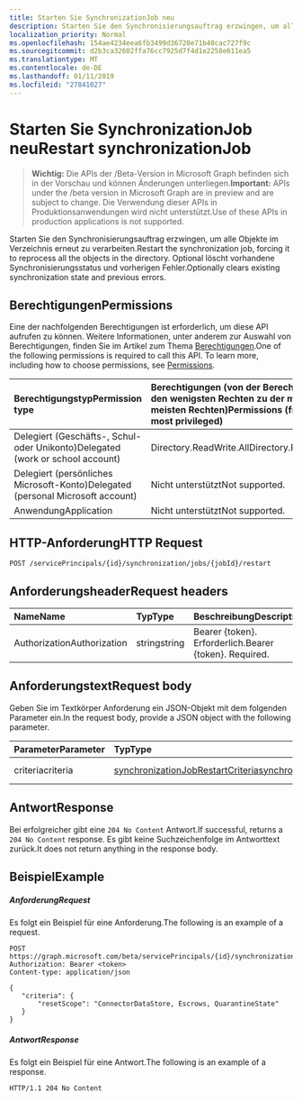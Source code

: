 ```yaml
---
title: Starten Sie SynchronizationJob neu
description: Starten Sie den Synchronisierungsauftrag erzwingen, um alle Objekte im Verzeichnis erneut zu verarbeiten. Optional löscht vorhandene Synchronisierungsstatus und vorherigen Fehler.
localization_priority: Normal
ms.openlocfilehash: 154ae4234eea6fb3499d36720e71b40cac727f9c
ms.sourcegitcommit: d2b3ca32602ffa76cc7925d7f4d1e2258e611ea5
ms.translationtype: MT
ms.contentlocale: de-DE
ms.lasthandoff: 01/11/2019
ms.locfileid: "27841027"
---
```

# <a name="restart-synchronizationjob"></a><span data-ttu-id="903f9-104">Starten Sie SynchronizationJob neu</span><span class="sxs-lookup"><span data-stu-id="903f9-104">Restart synchronizationJob</span></span>

> <span data-ttu-id="903f9-105">**Wichtig:** Die APIs der /Beta-Version in Microsoft Graph befinden sich in der Vorschau und können Änderungen unterliegen.</span><span class="sxs-lookup"><span data-stu-id="903f9-105">**Important:** APIs under the /beta version in Microsoft Graph are in preview and are subject to change.</span></span> <span data-ttu-id="903f9-106">Die Verwendung dieser APIs in Produktionsanwendungen wird nicht unterstützt.</span><span class="sxs-lookup"><span data-stu-id="903f9-106">Use of these APIs in production applications is not supported.</span></span>

<span data-ttu-id="903f9-107">Starten Sie den Synchronisierungsauftrag erzwingen, um alle Objekte im Verzeichnis erneut zu verarbeiten.</span><span class="sxs-lookup"><span data-stu-id="903f9-107">Restart the synchronization job, forcing it to reprocess all the objects in the directory.</span></span> <span data-ttu-id="903f9-108">Optional löscht vorhandene Synchronisierungsstatus und vorherigen Fehler.</span><span class="sxs-lookup"><span data-stu-id="903f9-108">Optionally clears existing synchronization state and previous errors.</span></span>

## <a name="permissions"></a><span data-ttu-id="903f9-109">Berechtigungen</span><span class="sxs-lookup"><span data-stu-id="903f9-109">Permissions</span></span>
<span data-ttu-id="903f9-p104">Eine der nachfolgenden Berechtigungen ist erforderlich, um diese API aufrufen zu können. Weitere Informationen, unter anderem zur Auswahl von Berechtigungen, finden Sie im Artikel zum Thema [Berechtigungen](/graph/permissions-reference).</span><span class="sxs-lookup"><span data-stu-id="903f9-p104">One of the following permissions is required to call this API. To learn more, including how to choose permissions, see [Permissions](/graph/permissions-reference).</span></span>

|<span data-ttu-id="903f9-112">Berechtigungstyp</span><span class="sxs-lookup"><span data-stu-id="903f9-112">Permission type</span></span>                        | <span data-ttu-id="903f9-113">Berechtigungen (von der Berechtigung mit den wenigsten Rechten zu der mit den meisten Rechten)</span><span class="sxs-lookup"><span data-stu-id="903f9-113">Permissions (from least to most privileged)</span></span>              |
|:--------------------------------------|:---------------------------------------------------------|
|<span data-ttu-id="903f9-114">Delegiert (Geschäfts-, Schul- oder Unikonto)</span><span class="sxs-lookup"><span data-stu-id="903f9-114">Delegated (work or school account)</span></span>     |<span data-ttu-id="903f9-115">Directory.ReadWrite.All</span><span class="sxs-lookup"><span data-stu-id="903f9-115">Directory.ReadWrite.All</span></span>  |
|<span data-ttu-id="903f9-116">Delegiert (persönliches Microsoft-Konto)</span><span class="sxs-lookup"><span data-stu-id="903f9-116">Delegated (personal Microsoft account)</span></span> |<span data-ttu-id="903f9-117">Nicht unterstützt</span><span class="sxs-lookup"><span data-stu-id="903f9-117">Not supported.</span></span> |
|<span data-ttu-id="903f9-118">Anwendung</span><span class="sxs-lookup"><span data-stu-id="903f9-118">Application</span></span>                            |<span data-ttu-id="903f9-119">Nicht unterstützt</span><span class="sxs-lookup"><span data-stu-id="903f9-119">Not supported.</span></span>  | 

## <a name="http-request"></a><span data-ttu-id="903f9-120">HTTP-Anforderung</span><span class="sxs-lookup"><span data-stu-id="903f9-120">HTTP Request</span></span>
<!-- { "blockType": "ignored" } -->
```http
POST /servicePrincipals/{id}/synchronization/jobs/{jobId}/restart
```

## <a name="request-headers"></a><span data-ttu-id="903f9-121">Anforderungsheader</span><span class="sxs-lookup"><span data-stu-id="903f9-121">Request headers</span></span>

| <span data-ttu-id="903f9-122">Name</span><span class="sxs-lookup"><span data-stu-id="903f9-122">Name</span></span>           | <span data-ttu-id="903f9-123">Typ</span><span class="sxs-lookup"><span data-stu-id="903f9-123">Type</span></span>    | <span data-ttu-id="903f9-124">Beschreibung</span><span class="sxs-lookup"><span data-stu-id="903f9-124">Description</span></span>|
|:---------------|:--------|:-----------|
| <span data-ttu-id="903f9-125">Authorization</span><span class="sxs-lookup"><span data-stu-id="903f9-125">Authorization</span></span>  | <span data-ttu-id="903f9-126">string</span><span class="sxs-lookup"><span data-stu-id="903f9-126">string</span></span>  | <span data-ttu-id="903f9-p105">Bearer {token}. Erforderlich.</span><span class="sxs-lookup"><span data-stu-id="903f9-p105">Bearer {token}. Required.</span></span> |

## <a name="request-body"></a><span data-ttu-id="903f9-129">Anforderungstext</span><span class="sxs-lookup"><span data-stu-id="903f9-129">Request body</span></span>

<span data-ttu-id="903f9-130">Geben Sie im Textkörper Anforderung ein JSON-Objekt mit dem folgenden Parameter ein.</span><span class="sxs-lookup"><span data-stu-id="903f9-130">In the request body, provide a JSON object with the following parameter.</span></span>

| <span data-ttu-id="903f9-131">Parameter</span><span class="sxs-lookup"><span data-stu-id="903f9-131">Parameter</span></span>     | <span data-ttu-id="903f9-132">Typ</span><span class="sxs-lookup"><span data-stu-id="903f9-132">Type</span></span>      | <span data-ttu-id="903f9-133">Beschreibung</span><span class="sxs-lookup"><span data-stu-id="903f9-133">Description</span></span>    |
|:--------------|:----------|:---------------|
|<span data-ttu-id="903f9-134">criteria</span><span class="sxs-lookup"><span data-stu-id="903f9-134">criteria</span></span>       |[<span data-ttu-id="903f9-135">synchronizationJobRestartCriteria</span><span class="sxs-lookup"><span data-stu-id="903f9-135">synchronizationJobRestartCriteria</span></span>](../resources/synchronization-synchronizationjobrestartcriteria.md) |<span data-ttu-id="903f9-136">Starten Sie Kriterien</span><span class="sxs-lookup"><span data-stu-id="903f9-136">Restart criteria</span></span>|

## <a name="response"></a><span data-ttu-id="903f9-137">Antwort</span><span class="sxs-lookup"><span data-stu-id="903f9-137">Response</span></span>

<span data-ttu-id="903f9-138">Bei erfolgreicher gibt eine `204 No Content` Antwort.</span><span class="sxs-lookup"><span data-stu-id="903f9-138">If successful, returns a `204 No Content` response.</span></span> <span data-ttu-id="903f9-139">Es gibt keine Suchzeichenfolge im Antworttext zurück.</span><span class="sxs-lookup"><span data-stu-id="903f9-139">It does not return anything in the response body.</span></span>

## <a name="example"></a><span data-ttu-id="903f9-140">Beispiel</span><span class="sxs-lookup"><span data-stu-id="903f9-140">Example</span></span>

##### <a name="request"></a><span data-ttu-id="903f9-141">Anforderung</span><span class="sxs-lookup"><span data-stu-id="903f9-141">Request</span></span>
<span data-ttu-id="903f9-142">Es folgt ein Beispiel für eine Anforderung.</span><span class="sxs-lookup"><span data-stu-id="903f9-142">The following is an example of a request.</span></span>
<!-- {
  "blockType": "request",
  "name": "synchronizationjob_restart"
}-->
```http
POST https://graph.microsoft.com/beta/servicePrincipals/{id}/synchronization/jobs/{jobId}/restart
Authorization: Bearer <token>
Content-type: application/json

{
   "criteria": {
       "resetScope": "ConnectorDataStore, Escrows, QuarantineState"
   }
}
```

##### <a name="response"></a><span data-ttu-id="903f9-143">Antwort</span><span class="sxs-lookup"><span data-stu-id="903f9-143">Response</span></span>
<span data-ttu-id="903f9-144">Es folgt ein Beispiel für eine Antwort.</span><span class="sxs-lookup"><span data-stu-id="903f9-144">The following is an example of a response.</span></span>

<!-- {
  "blockType": "response",
  "truncated": true,
  "@odata.type": "microsoft.graph.None"
} -->
```http
HTTP/1.1 204 No Content
```

<!-- uuid: 8fcb5dbc-d5aa-4681-8e31-b001d5168d79
2015-10-25 14:57:30 UTC -->
<!-- {
  "type": "#page.annotation",
  "description": "synchronizationJob: restart",
  "keywords": "",
  "section": "documentation",
  "tocPath": ""
}-->
